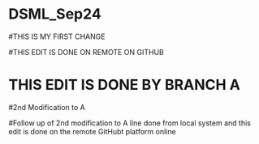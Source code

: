 # DSML_Sep24
 



#THIS IS MY FIRST CHANGE

#THIS EDIT IS DONE ON REMOTE ON GITHUB 



# THIS EDIT IS DONE BY BRANCH A

#2nd Modification to A

#Follow up of 2nd modification to A line done from local system and this edit is done on the remote GitHubt platform online 
